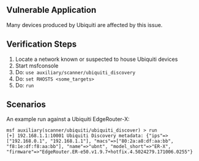 ## Vulnerable Application

Many devices produced by Ubiquiti are affected by this issue.

## Verification Steps

  1. Locate a network known or suspected to house Ubiquiti devices
  2. Start msfconsole
  3. Do: `use auxiliary/scanner/ubiquiti_discovery`
  4. Do: `set RHOSTS <some_targets>`
  5. Do: `run`

## Scenarios

  An example run against a Ubiquiti EdgeRouter-X:


  ```
  msf auxiliary(scanner/ubiquiti/ubiquiti_discover) > run
  [+] 192.168.1.1:10001 Ubiquiti Discovery metadata: {"ips"=>["192.168.0.1", "192.168.1.1"], "macs"=>["80:2a:a8:df:aa:bb", "f8:1e:df:f8:aa:bb"], "name"=>"ubnt", "model_short"=>"ER-X", "firmware"=>"EdgeRouter.ER-e50.v1.9.7+hotfix.4.5024279.171006.0255"}
  ```
